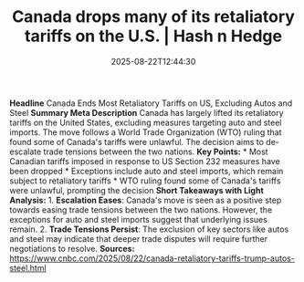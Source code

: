 ﻿---
title: "Canada drops many of its retaliatory tariffs on the U.S. | Hash n Hedge"
date: "2025-08-22T12:44:30"
category: "Markets"
summary: ""
slug: "canada-drops-many-of-its-retaliatory-tariffs-on-the-us"
source_urls:
  - ""
seo:
  title: "Canada drops many of its retaliatory tariffs on the U.S. | Hash n Hedge | Hash n Hedge"
  description: ""
  keywords: ["news", "markets", "brief"]
---
**Headline** Canada Ends Most Retaliatory Tariffs on US, Excluding Autos and Steel  **Summary Meta Description** Canada has largely lifted its retaliatory tariffs on the United States, excluding measures targeting auto and steel imports. The move follows a World Trade Organization (WTO) ruling that found some of Canada's tariffs were unlawful. The decision aims to de-escalate trade tensions between the two nations.  **Key Points:**  * Most Canadian tariffs imposed in response to US Section 232 measures have been dropped * Exceptions include auto and steel imports, which remain subject to retaliatory tariffs * WTO ruling found some of Canada's tariffs were unlawful, prompting the decision  **Short Takeaways with Light Analysis:**  1. **Escalation Eases**: Canada's move is seen as a positive step towards easing trade tensions between the two nations. However, the exceptions for auto and steel imports suggest that underlying issues remain. 2. **Trade Tensions Persist**: The exclusion of key sectors like autos and steel may indicate that deeper trade disputes will require further negotiations to resolve.  **Sources:** https://www.cnbc.com/2025/08/22/canada-retaliatory-tariffs-trump-autos-steel.html